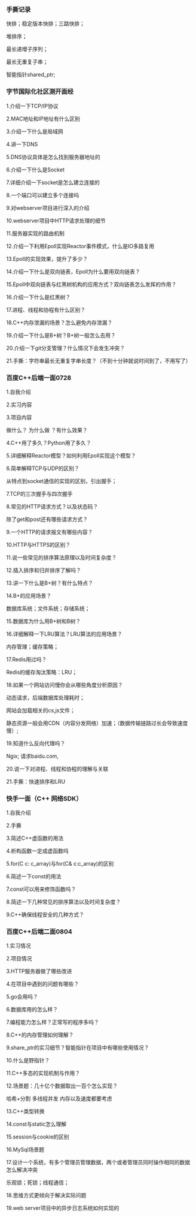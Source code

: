 ### 手撕记录

快排；稳定版本快排；三路快排；

堆排序；

最长递增子序列；

最长无重复子串；

智能指针shared_ptr;



### 字节国际化社区测开面经

1.介绍一下TCP/IP协议

2.MAC地址和IP地址有什么区别

3.介绍一下什么是局域网

4.讲一下DNS

5.DNS协议具体是怎么找到服务器地址的

6.介绍一下什么是Socket

7.详细介绍一下socket是怎么建立连接的

8.一个端口可以建立多个连接吗

9.对webserver项目进行深入的介绍

10.webserver项目中HTTP请求处理的细节

11.服务器实现的路由机制

12.介绍一下利用Epoll实现Reactor事件模式，什么是IO多路复用

13.Epoll的实现效果，提升了多少？

14.介绍一下什么是双向链表，Epoll为什么要用双向链表？

15.Epoll中双向链表与红黑树机构的应用方式？双向链表怎么发挥的作用？

16.介绍一下什么是红黑树？

17.进程、线程和协程有什么区别？

18.C++内存泄漏的场景？怎么避免内存泄漏？

19.介绍一下什么是B+树？B+树一般怎么去用？

20.介绍一下git分支管理？什么情况下会发生冲突？

21.手撕：字符串最长无重复字串长度？（不到十分钟就说时间到了，不用写了）

### 百度C++后端一面0728

1.自我介绍

2.实习内容

3.项目内容

做什么？ 为什么做 ？有什么效果？

4.C++用了多久？Python用了多久？

5.详细解释Reactor模型？如何利用Epoll实现这个模型？

6.简单解释TCP与UDP的区别？

从特点到socket通信的实现的区别，引出握手；

7.TCP的三次握手与四次握手

8.常见的HTTP请求方式？以及状态码？

除了get和post还有哪些请求方式？

9.一个HTTP的请求报文有哪些内容？

10.HTTP与HTTPS的区别？

11.说一些常见的排序算法原理以及时间复杂度？

12.插入排序和归并排序了解吗？

13.讲一下什么是B+树？有什么特点？

14.B+的应用场景？

数据库系统；文件系统；存储系统；

15.数据库为什么用B+树和B树？

16.详细解释一下LRU算法？LRU算法的应用场景？

内存管理；缓存策略；

17.Redis用过吗？

Redis的缓存淘汰策略：LRU；

18.如果一个网站访问慢你会从哪些角度分析原因？

动态请求，后端数据库处理耗时；

网站会加载相关的cs,js文件；

静态资源一般会用CDN（内容分发网络）加速；（数据传输链路过长会导致速度慢）;

19.知道什么反向代理吗？

Ngix; 请求baidu.com,

20.说一下对进程、线程和协程的理解与关联

21.手撕：快速排序和LRU

### 快手一面（C++ 网络SDK）

1.自我介绍

2.手撕

3.简述C++虚函数的用法

4.析构函数一定成虚函数吗

5.for(C c: c_array)与for(C& c:c_array)的区别

6.简述一下const的用法

7.const可以用来修饰函数吗？

8.简述一下几种常见的排序算法以及时间复杂度？

9.C++确保线程安全的几种方式？

### 百度C++后端二面0804

1.实习情况

2.项目情况

3.HTTP服务器做了哪些改进

4.在项目中遇到的问题有哪些？

5.go会用吗？

6.数据库用的怎么样？

7.编程能力怎么样？正常写的程序多吗？

8.C++的内存管理如何理解？

9.share_ptr的实习细节？智能指针在项目中有哪些使用情况？

10.什么是野指针？

11.C++多态的实现机制与作用？

12.场景题：几十亿个数据取出一百个怎么实现？

哈希+分割 多线程并发
内存以及速度都要考虑

13.C++类型转换

14.const与static怎么理解

15.session与cookie的区别

16.MySql场景题

17.设计一个系统，有多个管理员管理数据，两个或者管理员同时操作相同的数据怎么解决冲突

乐观锁；死锁；线程通信；

18.思维方式更倾向于解决实际问题

19.web server项目中的异步日志系统如何实现的

